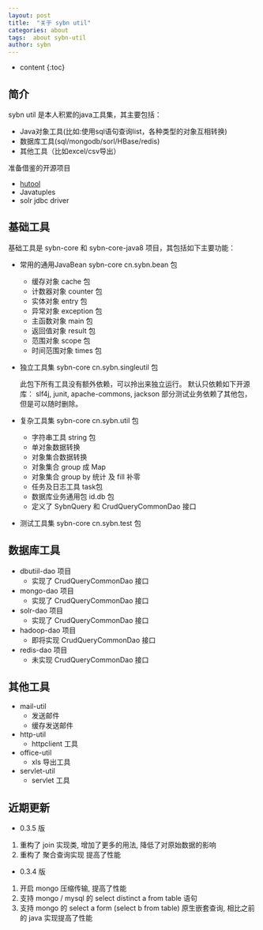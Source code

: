 ```yaml
---
layout: post
title:  "关于 sybn util"
categories: about
tags:  about sybn-util
author: sybn
---
```


* content
{:toc}

## 简介
sybn util 是本人积累的java工具集，其主要包括：
- Java对象工具(比如:使用sql语句查询list，各种类型的对象互相转换)
- 数据库工具(sql/mongodb/sorl/HBase/redis)
- 其他工具（比如excel/csv导出）

准备借鉴的开源项目
- [hutool](https://gitee.com/loolly/hutool)
- Javatuples
- solr jdbc driver



## 基础工具
基础工具是 sybn-core 和 sybn-core-java8 项目，其包括如下主要功能：
- 常用的通用JavaBean sybn-core cn.sybn.bean 包
  - 缓存对象 cache 包
  - 计数器对象 counter 包
  - 实体对象 entry 包
  - 异常对象 exception 包
  - 主函数对象 main 包
  - 返回值对象 result 包
  - 范围对象 scope 包
  - 时间范围对象 times 包
- 独立工具集 sybn-core cn.sybn.singleutil 包

  此包下所有工具没有额外依赖，可以拎出来独立运行。
  默认只依赖如下开源库： slf4j, junit, apache-commons, jackson
  部分测试业务依赖了其他包，但是可以随时删除。
  
- 复杂工具集 sybn-core cn.sybn.util 包
  - 字符串工具 string 包
  - 单对象数据转换 
  - 对象集合数据转换
  - 对象集合 group 成 Map
  - 对象集合 group by 统计 及 fill 补零
  - 任务及日志工具 task包
  - 数据库业务通用包 id.db 包
  - 定义了 SybnQuery 和 CrudQueryCommonDao 接口
- 测试工具集 sybn-core cn.sybn.test 包

## 数据库工具
- dbutiil-dao 项目
  - 实现了 CrudQueryCommonDao 接口
- mongo-dao 项目
  - 实现了 CrudQueryCommonDao 接口
- solr-dao 项目
  - 实现了 CrudQueryCommonDao 接口
- hadoop-dao 项目
  - 即将实现 CrudQueryCommonDao 接口
- redis-dao 项目
  - 未实现  CrudQueryCommonDao 接口

## 其他工具
- mail-util
  - 发送邮件
  - 缓存发送邮件
- http-util
  - httpclient 工具
- office-util
  - xls 导出工具
- servlet-util
  - servlet 工具
  
## 近期更新
- 0.3.5 版
1. 重构了 join 实现类, 增加了更多的用法, 降低了对原始数据的影响
2. 重构了 聚合查询实现 提高了性能

- 0.3.4 版
1. 开启 mongo 压缩传输, 提高了性能
2. 支持 mongo / mysql 的 select distinct a from table 语句
3. 支持 mongo 的  select a form (select b from table) 原生嵌套查询, 相比之前的 java 实现提高了性能
